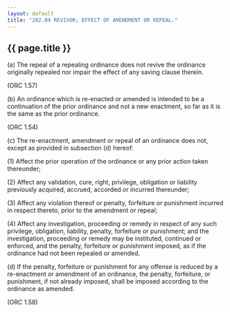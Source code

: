 ```yaml
---
layout: default 
title: "202.04 REVIVOR; EFFECT OF AMENDMENT OR REPEAL."
---
```


{{ page.title }}
----------------

​(a) The repeal of a repealing ordinance does not revive the ordinance
originally repealed nor impair the effect of any saving clause therein.

(ORC 1.57)

​(b) An ordinance which is re-enacted or amended is intended to be a
continuation of the prior ordinance and not a new enactment, so far as
it is the same as the prior ordinance.

(ORC 1.54)

​(c) The re-enactment, amendment or repeal of an ordinance does not,
except as provided in subsection (d) hereof:

​(1) Affect the prior operation of the ordinance or any prior action
taken thereunder;

​(2) Affect any validation, cure, right, privilege, obligation or
liability previously acquired, accrued, accorded or incurred thereunder;

​(3) Affect any violation thereof or penalty, forfeiture or punishment
incurred in respect thereto, prior to the amendment or repeal;

​(4) Affect any investigation, proceeding or remedy in respect of any
such privilege, obligation, liability, penalty, forfeiture or
punishment; and the investigation, proceeding or remedy may be
instituted, continued or enforced, and the penalty, forfeiture or
punishment imposed, as if the ordinance had not been repealed or
amended.

​(d) If the penalty, forfeiture or punishment for any offense is reduced
by a re-enactment or amendment of an ordinance, the penalty, forfeiture,
or punishment, if not already imposed, shall be imposed according to the
ordinance as amended.

(ORC 1.58)
